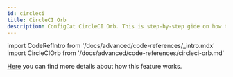 ```yaml
---
id: circleci
title: CircleCI Orb
description: ConfigCat CircleCI Orb. This is step-by-step gide on how to use the ConfigCat CircleCI Orb to eliminate tech debt in your project.
---
```


import CodeRefIntro from '/docs/advanced/code-references/_intro.mdx'
import CircleCIOrb from '/docs/advanced/code-references/circleci-orb.md'

<CodeRefIntro linkText="CircleCI Orb" linkUrl="https://circleci.com/developer/orbs/orb/configcat/scan-repository" linkTarget="_blank" />

[Here](/docs/advanced/code-references/overview) you can find more details about how this feature works.

<CircleCIOrb />
